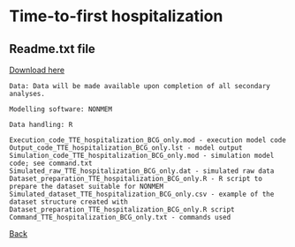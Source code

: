 # Time-to-first hospitalization

## Readme.txt file

<a download="readme_TTE_hospitalization_BCG_only" href="./readme_TTE_hospitalization_BCG_only.txt">Download here</a>

```
Data: Data will be made available upon completion of all secondary analyses.

Modelling software: NONMEM

Data handling: R

Execution_code_TTE_hospitalization_BCG_only.mod - execution model code
Output_code_TTE_hospitalization_BCG_only.lst - model output
Simulation_code_TTE_hospitalization_BCG_only.mod - simulation model code; see command.txt
Simulated_raw_TTE_hospitalization_BCG_only.dat - simulated raw data
Dataset_preparation_TTE_hospitalization_BCG_only.R - R script to prepare the dataset suitable for NONMEM
Simulated_dataset_TTE_hospitalization_BCG_only.csv - example of the dataset structure created with Dataset_preparation_TTE_hospitalization_BCG_only.R script
Command_TTE_hospitalization_BCG_only.txt - commands used
```

[Back](../hospitalization_tte_main)
